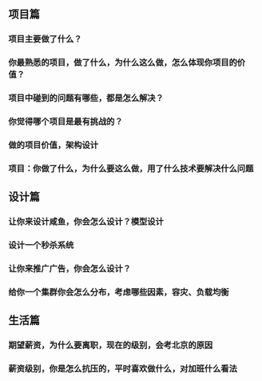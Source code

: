 ## 项目篇

### 项目主要做了什么？

### 你最熟悉的项目，做了什么，为什么这么做，怎么体现你项目的价值？

### 项目中碰到的问题有哪些，都是怎么解决？

### 你觉得哪个项目是最有挑战的？

### 做的项目价值，架构设计

### 项目：你做了什么，为什么要这么做，用了什么技术要解决什么问题



## 设计篇

### 让你来设计咸鱼，你会怎么设计？模型设计

### 设计一个秒杀系统

### 让你来推广广告，你会怎么设计？

### 给你一个集群你会怎么分布，考虑哪些因素，容灾、负载均衡



## 生活篇

### 期望薪资，为什么要离职，现在的级别，会考北京的原因

### 薪资级别，你是怎么抗压的，平时喜欢做什么，对加班什么看法